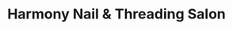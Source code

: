 ---
title: "Harmony Nail & Threading Salon"
url: /pasadena/harmony-nail-und-threading-salon/
shop: Kosmetik
---